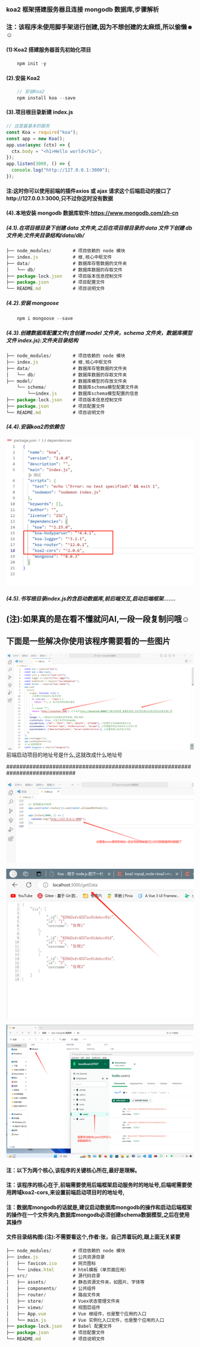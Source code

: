 ### koa2 框架搭建服务器且连接 mongodb 数据库,步骤解析
### 注：该程序未使用脚手架进行创建,因为不想创建的太麻烦,所以偷懒☻☺
#### (1):Koa2 搭建服务器首先初始化项目

```js
    npm init -y
```

#### (2).安装 Koa2

```js
    // 安装Koa2
    npm install koa --save
```

#### (3).项目根目录新建 index.js

```js
// 这是最基本的服务
const Koa = require("koa");
const app = new Koa();
app.use(async (ctx) => {
  ctx.body = "<h1>Hello world</h1>";
});
app.listen(3000, () => {
  console.log("http://127.0.0.1:3000");
});
```
#### 注:这时你可以使用前端的插件axios 或 ajax 请求这个后端启动的接口了http://127.0.0.1:3000,只不过你这时没有数据
#### (4).本地安装 mongodb 数据库软件:https://www.mongodb.com/zh-cn

##### (4.1).在项目根目录下创建 data 文件夹,之后在项目根目录的 data 文件下创建 db 文件夹:文件夹目录结构/data/db/

```js
├── node_modules/        # 项目依赖的 node 模块
├── index.js             # 根,核心中枢文件
├── data/                # 数据库存管数据的文件夹
│   └── db/              # 数据库数据的存取文件
├── package-lock.json    # 项目版本信息控制文件
├── package.json         # 项目配置文件
└── README.md            # 项目说明文件
```

##### (4.2).安装 mongoose

```js
    npm i mongoose --save
```

##### (4.3).创建数据库配置文件(含创建 model 文件夹，schema 文件夹，数据库模型文件 index.js):文件夹目录结构
```js
├── node_modules/        # 项目依赖的 node 模块
├── index.js             # 根,核心中枢文件
├── data/                # 数据库存管数据的文件夹
│   └── db/              # 数据库数据的存取文件夹
├── model/               # 数据库模型的存放文件夹
    └── schema/          # 数据库schema模型配置文件夹
        └──index.js      # 数据库schema模型配置的信息
├── package-lock.json    # 项目版本信息控制文件
├── package.json         # 项目配置文件
└── README.md            # 项目说明文件
```
<!-- ##### (4.4).安装npm install --save bcrypt:注:这是一个安装 bcrypt 模块的命令，它对密码进行加密和验证，可用于增强应用程序的安全性。 -->

##### (4.4).安装koa2的依赖包

![1704802893667](img\1704802893667.png)




##### (4.5).书写根目录index.js的含启动数据库,前后端交互,启动后端框架.......


## (注):如果真的是在看不懂就问AI,一段一段复制问哦☺
## 下面是一些解决你使用该程序需要看的一些图片

![1704803836000](img\1704803836000.png)
前端启动项目的地址号是什么,这就改成什么地址号

#############################################################################

![1704803883000](img\1704803883000.png)

![1704803905187](img\1704803905187.png)



![1704803929392](img\1704803929392.png)

#### 注：以下为两个核心,该程序的关键核心所在,最好是理解。
#### 注：该程序的核心在于,前端需要使用后端框架启动服务时的地址号,后端呢需要使用跨域koa2-cors,来设置前端启动项目时的地址号,
#### 注：数据库mongodb的话就是,建议启动数据库mongodb的操作和启动后端框架的操作在一个文件夹内,数据库mongodb必须创建schema数据模型,之后在使用其操作

#### 文件目录结构图:(注):不需要看这个,作者:张，自己弄着玩的,跟上面无关紧要

```js
├── node_modules/        # 项目依赖的 node 模块
├── index.js             # 公共资源目录
│   ├── favicon.ico      # 网页图标
│   └── index.html       # html模板（单页面应用）
├── src/                 # 源代码目录
│   ├── assets/          # 静态资源文件夹，如图片、字体等
│   ├── components/      # 公共组件
│   ├── router/          # 路由文件夹
│   ├── store/           # Vuex状态管理文件夹
│   ├── views/           # 视图层组件
│   ├── App.vue          # Vue 根组件，也是整个应用的入口
│   └── main.js          # Vue 实例化入口文件，也是整个应用的入口
├── package-lock.json    # Babel 配置文件
├── package.json         # 项目配置文件
└── README.md            # 项目说明文件
```
